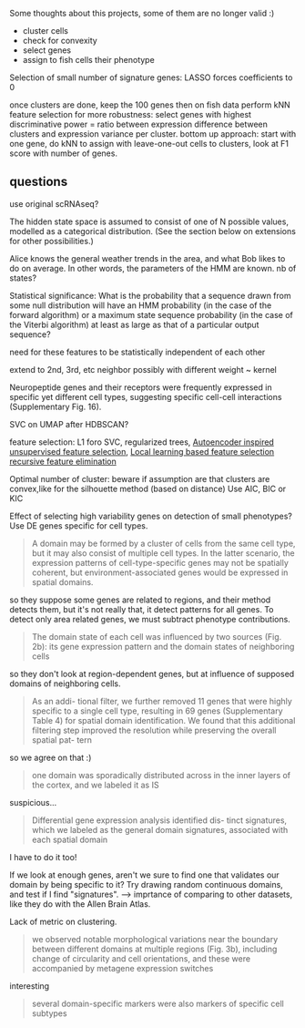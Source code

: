 Some thoughts about this projects, some of them are no longer valid :)

- cluster cells
- check for convexity
- select genes
- assign to fish cells their phenotype

Selection of small number of signature genes:
LASSO forces coefficients to 0

once clusters are done, keep the 100 genes
then on fish data perform kNN
feature selection for more robustness: select genes with highest discriminative power = ratio between expression difference between clusters and expression variance per cluster.
bottom up approach: start with one gene, do kNN to assign with leave-one-out cells to clusters, look at F1 score with number of genes.


## questions

use original scRNAseq?

The hidden state space is assumed to consist of one of N possible values, modelled as a categorical distribution. (See the section below on extensions for other possibilities.)  

Alice knows the general weather trends in the area, and what Bob likes to do on average. In other words, the parameters of the HMM are known. nb of states?  

Statistical significance: What is the probability that a sequence drawn from some null distribution will have an HMM probability (in the case of the forward algorithm) or a maximum state sequence probability (in the case of the Viterbi algorithm) at least as large as that of a particular output sequence?  


 need for these features to be statistically independent of each other

 extend to 2nd, 3rd, etc neighbor
 possibly with different weight ~ kernel


 Neuropeptide genes and their receptors were frequently expressed
 in specific yet different cell types, suggesting specific cell-cell
 interactions (Supplementary Fig. 16).

 SVC on UMAP after HDBSCAN?

feature selection: L1 foro SVC, regularized trees, [Autoencoder inspired unsupervised feature selection](https://arxiv.org/pdf/1710.08310.pdf), [Local learning based feature selection](https://www.ncbi.nlm.nih.gov/pmc/articles/PMC3445441/)
[recursive feature elimination](https://towardsdatascience.com/the-5-feature-selection-algorithms-every-data-scientist-need-to-know-3a6b566efd2)

Optimal number of cluster: beware if assumption are that clusters are convex,like for the silhouette method (based on distance)
Use AIC, BIC or KIC

Effect of selecting high variability genes on detection of small phenotypes?
Use DE genes specific for cell types.

>A domain may
be formed by a cluster of cells from the same cell type, but it may also
consist of multiple cell types. In the latter scenario, the expression
patterns of cell-type-specific genes may not be spatially coherent, but
environment-associated genes would be expressed in spatial domains.

so they suppose some genes are related to regions, and their method detects them, but it's not really that, it detect patterns for all genes.
To detect only area related genes, we must subtract phenotype contributions.

> The
domain state of each cell was influenced by two sources (Fig. 2b): its
gene expression pattern and the domain states of neighboring cells

so they don't look at region-dependent genes, but at influence of supposed domains of neighboring cells.

> As an addi-
tional filter, we further removed 11 genes that were highly specific to
a single cell type, resulting in 69 genes (Supplementary Table 4) for
spatial domain identification. We found that this additional filtering
step improved the resolution while preserving the overall spatial pat-
tern

so we agree on that :)

> one domain was sporadically distributed
across in the inner layers of the cortex, and we labeled it as IS

suspicious...

> Differential gene expression analysis identified dis-
tinct signatures, which we labeled as the general domain signatures,
associated with each spatial domain

I have to do it too!

If we look at enough genes, aren't we sure to find one that validates our domain by being specific to it?
Try drawing random continuous domains, and test if I find "signatures".
--> imprtance of comparing to other datasets, like they do with the Allen Brain Atlas.

Lack of metric on clustering.

> we observed notable morphological variations
near the boundary between different domains at multiple regions (Fig. 3b),
including change of circularity and cell orientations, and these were
accompanied by metagene expression switches

interesting

> several domain-specific markers were also
markers of specific cell subtypes
